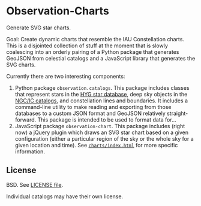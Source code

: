 Observation-Charts
======================

Generate SVG star charts. 

Goal: Create dynamic charts that resemble the IAU Constellation
charts. This is a disjointed collection of stuff at the moment that is
slowly coalescing into an orderly pairing of a Python package that
generates GeoJSON from celestial catalogs and a JavaScript library that
generates the SVG charts. 

Currently there are two interesting components:

1. Python package `observation.catalogs`. This package includes classes
   that represent stars in the [HYG star database](http://www.astronexus.com/hyg),
   deep sky objects in the [NGC/IC catalogs](http://www.ngcicproject.org), and 
   constellation lines and boundaries. It includes a command-line
   utility to make reading and exporting from those databases to a
   custom JSON format and GeoJSON relatively straight-forward. This
   package is intended to be used to format data for...
2. JavaScript package `observation-chart`. This package includes (right
   now) a jQuery plugin which draws an SVG star chart based on a given
   configuration (either a particular region of the sky or the whole sky for 
   a given location and time). See [`charts/index.html`](chart/index.html) 
   for more specific information.


License
-------

BSD. See [LICENSE file](LICENSE).

Individual catalogs may have their own license.
